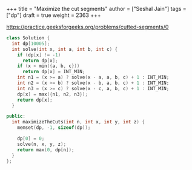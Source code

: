 +++
title = "Maximize the cut segments"
author = ["Seshal Jain"]
tags = ["dp"]
draft = true
weight = 2363
+++

<https://practice.geeksforgeeks.org/problems/cutted-segments/0>

```cpp
class Solution {
  int dp[10005];
  int solve(int x, int a, int b, int c) {
    if (dp[x] != -1)
      return dp[x];
    if (x < min({a, b, c}))
      return dp[x] = INT_MIN;
    int n1 = (x >= a) ? solve(x - a, a, b, c) + 1 : INT_MIN;
    int n2 = (x >= b) ? solve(x - b, a, b, c) + 1 : INT_MIN;
    int n3 = (x >= c) ? solve(x - c, a, b, c) + 1 : INT_MIN;
    dp[x] = max({n1, n2, n3});
    return dp[x];
  }

public:
  int maximizeTheCuts(int n, int x, int y, int z) {
    memset(dp, -1, sizeof(dp));

    dp[0] = 0;
    solve(n, x, y, z);
    return max(0, dp[n]);
  }
};
```
